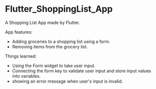 # Flutter_ShoppingList_App
A Shopping List App made by Flutter.

App features:
- Adding groceries to a shopping list using a form.
- Removing items from the grocery list.


Things learned:
- Using the Form widget to take user input.
- Connecting the form key to validate user input and store input values into variables.
- showing an error message when user's input is invalid.
